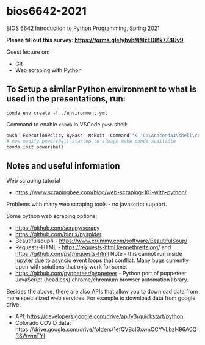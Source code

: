 # bios6642-2021
 
BIOS 6642 Introduction to Python Programming, Spring 2021

**Please fill out this survey: https://forms.gle/ybvbMMzEDMk7Z8Uv9**

Guest lecture on:

* Git
* Web scraping with Python

## To Setup a similar Python environment to what is used in the presentations, run:

`conda env create -f ./environment.yml`

Command to enable `conda` in VSCode `pwsh` shell:

```powershell
pwsh -ExecutionPolicy ByPass -NoExit -Command "& 'C:\Anaconda3\shell\condabin\conda-hook.ps1'"
# now modify powershell startup to always make conda available
conda init powershell
```

## Notes and useful information


Web scraping tutorial
  *	https://www.scrapingbee.com/blog/web-scraping-101-with-python/


Problems with many web scraping tools - no javascript support.

Some python web scraping options:
* https://github.com/scrapy/scrapy
* https://github.com/binux/pyspider
*	Beautifulsoup4 - https://www.crummy.com/software/BeautifulSoup/
* Requests-HTML - https://requests-html.kennethreitz.org/ and https://github.com/psf/requests-html Note - this cannot run inside jupyter due to asyncio event loops that conflict. Many bugs currently open with solutions that only work for some.
* https://github.com/pyppeteer/pyppeteer - Python port of puppeteer JavaScript (headless) chrome/chromium browser automation library.


Besides the above, there are also APIs that allow you to download data from more specialized web services. For example to download data from google drive:

* API: https://developers.google.com/drive/api/v3/quickstart/python
* Colorado COVID data: https://drive.google.com/drive/folders/1efQVBclGxwnCCYVLbzH96A0QRSWwmTYI
